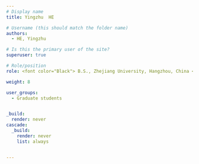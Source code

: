 ```yaml
---
# Display name
title: Yingzhu  HE

# Username (this should match the folder name)
authors:
  - HE, Yingzhu 

# Is this the primary user of the site?
superuser: true

# Role/position
role: <font color="Black"> B.S., Zhejiang University, Hangzhou, China <br/> Email yhebi at connect.ust.hk</font>

weight: 8

user_groups:
  - Graduate students


_build:
  render: never
cascade:
  _build:
    render: never
    list: always


---
```

